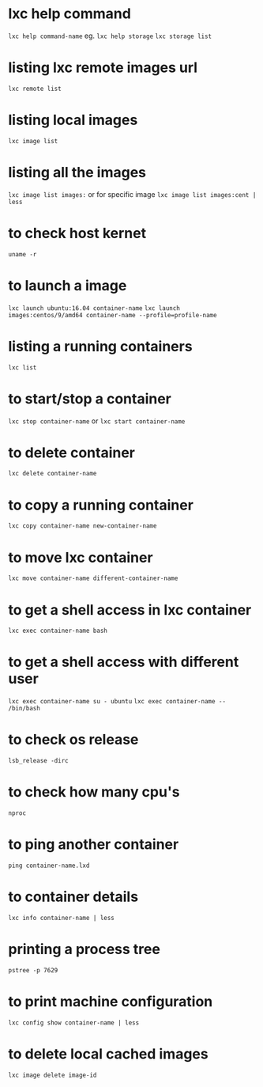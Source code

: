 # lxc help command
`lxc help command-name` eg. `lxc help storage`
`lxc storage list`

# listing lxc remote images url
`lxc remote list`

# listing local images
`lxc image list`

# listing all the images
`lxc image list images:` or for specific image `lxc image list images:cent | less`

# to check host kernet
`uname -r`

# to launch a image
`lxc launch ubuntu:16.04 container-name`
`lxc launch images:centos/9/amd64 container-name --profile=profile-name`

# listing a running containers
`lxc list`

# to start/stop a container
`lxc stop container-name` or `lxc start container-name`

# to delete container
`lxc delete container-name`

# to copy a running container
`lxc copy container-name new-container-name`

# to move lxc container
`lxc move container-name different-container-name`

# to get a shell access in lxc container
`lxc exec container-name bash`

# to get a shell access with different user
`lxc exec container-name su - ubuntu`
`lxc exec container-name -- /bin/bash`

# to check os release
`lsb_release -dirc`

# to check how many cpu's
`nproc`

# to ping another container 
`ping container-name.lxd`

# to container details
`lxc info container-name | less`

# printing a process tree
`pstree -p 7629`

# to print machine configuration
`lxc config show container-name | less`

# to delete local cached images
`lxc image delete image-id`